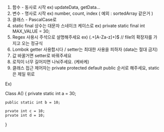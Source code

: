 1. 함수 - 동사로 시작 ex) updateData, getData…
2. 변수 - 명사로 시작 ex) number, count, index ( 예외 : sortedArray 같은거 )
3. 클래스 - PascalCase로
4. static final 상수는 대문자 스네이크 케이스로 ex)  private static final int MAX_VALUE = 30;
5. Regex 사용시 주석으로 설명해주세요  ex) (.+[A-Za-z]+)$ // file의 확장자를 가지고 오는 정규식
6. Lombok getter 사용합시다 / setter는 최대한 사용을 피하자 (data는 절대 금지)
7. 값 바꿀거면 setter로 바꿔주세요
8. 로직이 너무 길어지면 나눠주세요. (케바케)
9. 클래스 접근 제어자는 private protected default public 순서로 해주세요, static은 제일 위로 

Ex) 

Class A() {
    private static int a = 30;

    public static int b = 10;

    prvate int c = 10;
    prvate int d = 10;
}